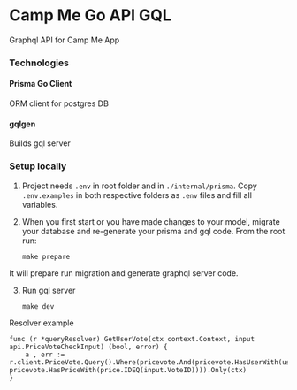 # Camp Me Go API GQL
Graphql API for Camp Me App

### Technologies
#### Prisma Go Client
ORM client for postgres DB
#### gqlgen
Builds gql server

### Setup locally
1. Project needs `.env` in root folder and in `./internal/prisma`. Copy `.env.examples` in both respective folders as `.env` files and fill all variables.

2. When you first start or you have made changes to your model, migrate your database and re-generate your prisma and gql code. From the root run:

    `make prepare`

It will prepare run migration and generate graphql server code.

3. Run gql server

    `make dev`


Resolver example
```
func (r *queryResolver) GetUserVote(ctx context.Context, input api.PriceVoteCheckInput) (bool, error) {
	a , err := r.client.PriceVote.Query().Where(pricevote.And(pricevote.HasUserWith(user.IDEQ(input.UserID)), pricevote.HasPriceWith(price.IDEQ(input.VoteID)))).Only(ctx)
}
```